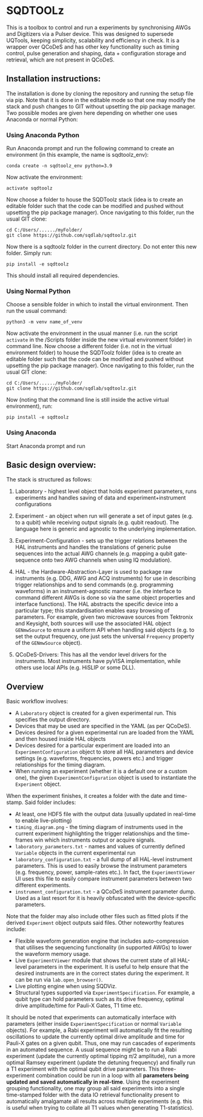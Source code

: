 # SQDTOOLz

This is a toolbox to control and run a experiments by synchronising AWGs and Digitizers via a Pulser device. This was designed to supersede UQTools, keeping simplicity, scalability and efficiency in check. It is a wrapper over QCoDeS and has other key functionality such as timing control, pulse generation and shaping, data + configuration storage and retrieval, which are not present in QCoDeS.

## Installation instructions:

The installation is done by cloning the repository and running the setup file via pip. Note that it is done in the editable mode so that one may modify the stack and push changes to GIT without upsetting the pip package manager. Two possible modes are given here depending on whether one uses Anaconda or normal Python:

### Using Anaconda Python

Run Anaconda prompt and run the following command to create an environment (in this example, the name is sqdtoolz_env):

```
conda create -n sqdtoolz_env python=3.9
```

Now activate the environment:

```
activate sqdtoolz
```

Now choose a folder to house the SQDToolz stack (idea is to create an editable folder such that the code can be modified and pushed without upsetting the pip package manager). Once navigating to this folder, run the usual GIT clone:

```
cd C:/Users/....../myFolder/
git clone https://github.com/sqdlab/sqdtoolz.git
```

Now there is a sqdtoolz folder in the current directory. Do not enter this new folder. Simply run:

```
pip install -e sqdtoolz
```

This should install all required dependencies.

### Using Normal Python

Choose a sensible folder in which to install the virtual environment. Then run the usual command:

```
python3 -m venv name_of_venv
```

Now activate the environment in the usual manner (i.e. run the script `activate` in the /Scripts folder inside the new virtual environment folder) in command line. Now choose a different folder (i.e. not in the virtual environment folder) to house the SQDToolz folder (idea is to create an editable folder such that the code can be modified and pushed without upsetting the pip package manager). Once navigating to this folder, run the usual GIT clone:

```
cd C:/Users/....../myFolder/
git clone https://github.com/sqdlab/sqdtoolz.git
```

Now (noting that the command line is still inside the active virtual environment), run:

```
pip install -e sqdtoolz
```

### Using Anaconda

Start Anaconda prompt and run

## Basic design overview:

The stack is structured as follows:

1. Laboratory - highest level object that holds experiment parameters, runs experiments and handles saving of data and experiment+instrument configurations

2. Experiment - an object when run will generate a set of input gates (e.g. to a qubit) while receiving output signals (e.g. qubit readout). The language here is generic and agnostic to the underlying implementation.

3. Experiment-Configuration - sets up the trigger relations between the HAL instruments and handles the translations of generic pulse sequences into the actual AWG channels (e.g. mapping a qubit gate-sequence onto two AWG channels when using IQ modulation).

4. HAL - the Hardware-Abstraction-Layer is used to package raw instruments (e.g. DDG, AWG and ACQ instruments) for use in describing trigger relationships and to send commands (e.g. programming waveforms) in an instrument-agnostic manner (i.e. the interface to command different AWGs is done so via the same object properties and interface functions). The HAL abstracts the specific device into a particular type; this standardisation enables easy browsing of parameters. For example, given two microwave sources from Tektronix and Keysight, both sources will use the associated HAL object `GENmwSource` to ensure a uniform API when handling said objects (e.g. to set the output frequency, one just sets the universal `Frequency` property of the `GENmwSource` object).

5. QCoDeS-Drivers: This has all the vendor level drivers for the instruments. Most instruments have pyVISA implementation, while others use local APIs (e.g. HiSLIP or some DLL).

## Overview

Basic workflow involves:

- A `Laboratory` object is created for a given experimental run. This specifies the output directory.
- Devices that may be used are specified in the YAML (as per QCoDeS).
- Devices desired for a given experimental run are loaded from the YAML and then housed inside HAL objects
- Devices desired for a particular experiment are loaded into an `ExperimentConfiguration` object to store all HAL parameters and device settings (e.g. waveforms, frequencies, powers etc.) and trigger relationships for the timing diagram.
- When running an experiment (whether it is a default one or a custom one), the given `ExperimentConfiguration` object is used to instantiate the `Experiment` object.

When the experiment finishes, it creates a folder with the date and time-stamp. Said folder includes:

- At least, one HDF5 file with the output data (usually updated in real-time to enable live-plotting)
- `timing_diagram.png` - the timing diagram of instruments used in the current experiment highlighting the trigger relationships and the time-frames win which instruments output or acquire signals.
- `laboratory_parameters.txt` - names and values of currently defined `Variable` objects in the current experimental run
- `laboratory_configuration.txt` - a full dump of all HAL-level instrument parameters. This is used to easily browse the instrument parameters (e.g. frequency, power, sample-rates etc.). In fact, the `ExperimentViewer` UI uses this file to easily compare instrument parameters between two different experiments.
- `instrument_configuration.txt` - a QCoDeS instrument parameter dump. Used as a last resort for it is heavily obfuscated with the device-specific parameters.

Note that the folder may also include other files such as fitted plots if the derived `Experiment` object outputs said files. Other noteworthy features include:

- Flexible waveform generation engine that includes auto-compression that utilises the sequencing functionality (in supported AWGs) to lower the waveform memory usage.
- Live `ExperimentViewer` module that shows the current state of all HAL-level parameters in the experiment. It is useful to help ensure that the desired instruments are in the correct states during the experiment. It can be run via `lab.open_browser()`.
- Live plotting engine when using SQDViz.
- Structural types supported via `ExperimentSpecification`. For example, a qubit type can hold parameters such as its drive frequency, optimal drive amplitude/time for Pauli-X Gates, T1 time etc.

It should be noted that experiments can automatically interface with parameters (either inside `ExperimentSpecification` or normal `Variable` objects). For example, a Rabi experiment will automatically fit the resulting oscillations to update the currently optimal drive amplitude and time for Pauli-X gates on a given qubit. Thus, one may run cascades of experiments in an automated sequence. A usual sequence might be to run a Rabi experiment (update the currently optimal tipping $\pi/2$ amplitude), run a more optimal Ramsey experiment (update the detuning frequency) and finally run a T1 experiment with the optimal qubit drive parameters. This three-experiment combination could be run in a loop with all **parameters being updated and saved automatically in real-time**. Using the experiment grouping functionality, one may group all said experiments into a single time-stamped folder with the data IO retrieval functionality present to automatically amalgamate all results across multiple experiments (e.g. this is useful when trying to collate all T1 values when generating T1-statistics).
